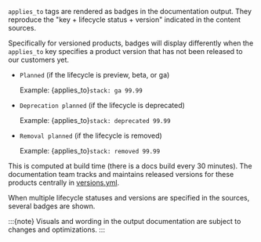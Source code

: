 `applies_to` tags are rendered as badges in the documentation output. They reproduce the "key + lifecycle status + version" indicated in the content sources.

Specifically for versioned products, badges will display differently when the `applies_to` key specifies a product version that has not been released to our customers yet.

* `Planned` (if the lifecycle is preview, beta, or ga)
  
  Example: {applies_to}`stack: ga 99.99`
* `Deprecation planned` (if the lifecycle is deprecated)
  
  Example: {applies_to}`stack: deprecated 99.99`
* `Removal planned` (if the lifecycle is removed) 

  Example: {applies_to}`stack: removed 99.99`

This is computed at build time (there is a docs build every 30 minutes). The documentation team tracks and maintains released versions for these products centrally in [versions.yml](https://github.com/elastic/docs-builder/blob/main/src/Elastic.Documentation.Configuration/versions.yml).

When multiple lifecycle statuses and versions are specified in the sources, several badges are shown.

:::{note}
Visuals and wording in the output documentation are subject to changes and optimizations.
:::